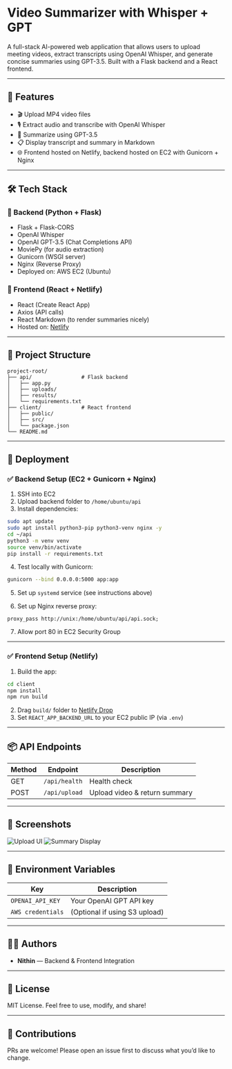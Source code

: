 # Video Summarizer with Whisper + GPT

A full-stack AI-powered web application that allows users to upload meeting videos, extract transcripts using OpenAI Whisper, and generate concise summaries using GPT-3.5. Built with a Flask backend and a React frontend.

---

## 🌟 Features

- 🎬 Upload MP4 video files
- 🎙️ Extract audio and transcribe with OpenAI Whisper
- 🧠 Summarize using GPT-3.5
- 📋 Display transcript and summary in Markdown
- 🌐 Frontend hosted on Netlify, backend hosted on EC2 with Gunicorn + Nginx

---

## 🛠 Tech Stack

### 🧩 Backend (Python + Flask)
- Flask + Flask-CORS
- OpenAI Whisper
- OpenAI GPT-3.5 (Chat Completions API)
- MoviePy (for audio extraction)
- Gunicorn (WSGI server)
- Nginx (Reverse Proxy)
- Deployed on: AWS EC2 (Ubuntu)

### 🎨 Frontend (React + Netlify)
- React (Create React App)
- Axios (API calls)
- React Markdown (to render summaries nicely)
- Hosted on: [Netlify](https://www.netlify.com/)

---

## 📁 Project Structure

```
project-root/
├── api/                # Flask backend
│   ├── app.py
│   ├── uploads/
│   ├── results/
│   └── requirements.txt
├── client/             # React frontend
│   ├── public/
│   ├── src/
│   └── package.json
└── README.md
```

---

## 🚀 Deployment

### ✅ Backend Setup (EC2 + Gunicorn + Nginx)

1. SSH into EC2
2. Upload backend folder to `/home/ubuntu/api`
3. Install dependencies:

```bash
sudo apt update
sudo apt install python3-pip python3-venv nginx -y
cd ~/api
python3 -m venv venv
source venv/bin/activate
pip install -r requirements.txt
```

4. Test locally with Gunicorn:
```bash
gunicorn --bind 0.0.0.0:5000 app:app
```

5. Set up `systemd` service (see instructions above)

6. Set up Nginx reverse proxy:
```nginx
proxy_pass http://unix:/home/ubuntu/api/api.sock;
```

7. Allow port 80 in EC2 Security Group

---

### ✅ Frontend Setup (Netlify)

1. Build the app:
```bash
cd client
npm install
npm run build
```

2. Drag `build/` folder to [Netlify Drop](https://app.netlify.com/drop)
3. Set `REACT_APP_BACKEND_URL` to your EC2 public IP (via `.env`)

---

## 📦 API Endpoints

| Method | Endpoint           | Description                    |
|--------|--------------------|--------------------------------|
| GET    | `/api/health`      | Health check                   |
| POST   | `/api/upload`      | Upload video & return summary  |

---

## 📸 Screenshots

![Upload UI](docs/upload.png)
![Summary Display](docs/summary.png)

---

## 🔐 Environment Variables

| Key               | Description                     |
|------------------|---------------------------------|
| `OPENAI_API_KEY` | Your OpenAI GPT API key         |
| `AWS credentials`| (Optional if using S3 upload)   |

---

## 👨‍💻 Authors

- **Nithin** — Backend & Frontend Integration

---

## 📄 License

MIT License. Feel free to use, modify, and share!

---

## 🙌 Contributions

PRs are welcome! Please open an issue first to discuss what you’d like to change.
